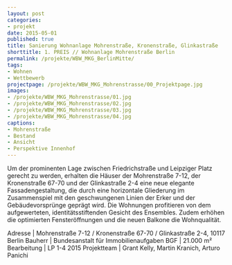 ```yaml
---
layout: post
categories:
- projekt
date: 2015-05-01
published: true
title: Sanierung Wohnanlage Mohrenstraße, Kronenstraße, Glinkastraße
shorttitle: 1. PREIS // Wohnanlage Mohrenstraße Berlin
permalink: /projekte/WBW_MKG_BerlinMitte/
tags: 
- Wohnen
- Wettbewerb
projectpage: /projekte/WBW_MKG_Mohrenstrasse/00_Projektpage.jpg
images:
- /projekte/WBW_MKG_Mohrenstrasse/01.jpg
- /projekte/WBW_MKG_Mohrenstrasse/02.jpg
- /projekte/WBW_MKG_Mohrenstrasse/03.jpg
- /projekte/WBW_MKG_Mohrenstrasse/04.jpg
captions:
- Mohrenstraße
- Bestand
- Ansicht
- Perspektive Innenhof
---
```

Um der prominenten Lage zwischen Friedrichstraße und Leipziger Platz gerecht zu werden, erhalten die Häuser der Mohrenstraße 7-12, der Kronenstraße 67-70 und der Glinkastraße 2-4 eine neue elegante Fassadengestaltung, die durch eine horizontale Gliederung im Zusammenspiel mit den geschwungenen Linien der Erker und der Gebäudevorsprünge geprägt wird. Die Wohnungen profitieren von dem aufgewerteten, identitätsstiftenden Gesicht des Ensembles. Zudem erhöhen die optimierten Fensteröffnungen und die neuen Balkone die Wohnqualität.


Adresse			|	Mohrenstraße 7-12 / Kronenstraße 67-70 / Glinkastraße 2-4, 10117 Berlin
Bauherr			|	Bundesanstalt für Immobilienaufgaben
BGF				|	21.000 m²
Bearbeitung		|	LP 1-4 2015
Projektteam		|	Grant Kelly, Martin Kranich, Arturo Panichi
